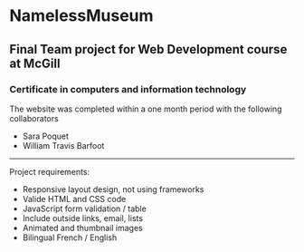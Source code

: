 # NamelessMuseum
## Final Team project for Web Development course at McGill
### Certificate in computers and information technology

The website was completed within a one month period with the following collaborators
- Sara Poquet
- William Travis Barfoot
 
 ---
 
Project requirements:
- Responsive layout design, not using frameworks
- Valide HTML and CSS code
- JavaScript form validation / table
- Include outside links, email, lists
- Animated and thumbnail images
- Bilingual French / English
